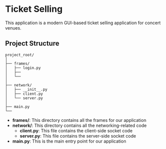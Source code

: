 
# Ticket Selling

This application is a modern GUI-based ticket selling application for concert venues.

## Project Structure

```
project_root/
│
├── frames/
│   ├── login.py
│   ├── 
│   └── 
│
├── network/
│   ├── __init__.py
│   ├── client.py
│   └── server.py
│
├── main.py
└── 
```

- __frames/__: This directory contains all the frames for our application
- __network/__: This directory contains all the networking-related code
    - __client.py__: This file contains the client-side socket code
    - __server.py__: This file contains the server-side socket code
- __main.py__: This is the main entry point for our application